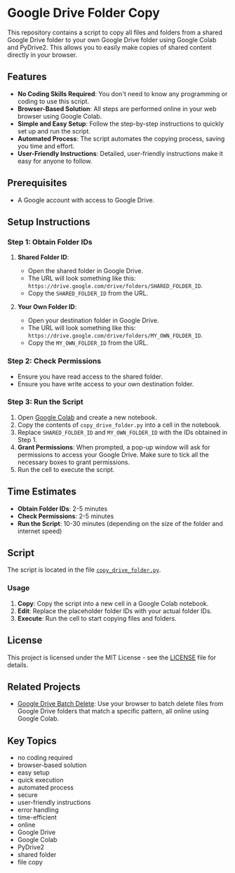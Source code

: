 # Google Drive Folder Copy

This repository contains a script to copy all files and folders from a shared Google Drive folder to your own Google Drive folder using Google Colab and PyDrive2. This allows you to easily make copies of shared content directly in your browser.

## Features

- **No Coding Skills Required**: You don't need to know any programming or coding to use this script.
- **Browser-Based Solution**: All steps are performed online in your web browser using Google Colab.
- **Simple and Easy Setup**: Follow the step-by-step instructions to quickly set up and run the script.
- **Automated Process**: The script automates the copying process, saving you time and effort.
- **User-Friendly Instructions**: Detailed, user-friendly instructions make it easy for anyone to follow.

## Prerequisites

- A Google account with access to Google Drive.

## Setup Instructions

### Step 1: Obtain Folder IDs

1. **Shared Folder ID**:
   - Open the shared folder in Google Drive.
   - The URL will look something like this: `https://drive.google.com/drive/folders/SHARED_FOLDER_ID`.
   - Copy the `SHARED_FOLDER_ID` from the URL.

2. **Your Own Folder ID**:
   - Open your destination folder in Google Drive.
   - The URL will look something like this: `https://drive.google.com/drive/folders/MY_OWN_FOLDER_ID`.
   - Copy the `MY_OWN_FOLDER_ID` from the URL.

### Step 2: Check Permissions

- Ensure you have read access to the shared folder.
- Ensure you have write access to your own destination folder.

### Step 3: Run the Script

1. Open [Google Colab](https://colab.research.google.com/) and create a new notebook.
2. Copy the contents of `copy_drive_folder.py` into a cell in the notebook.
3. Replace `SHARED_FOLDER_ID` and `MY_OWN_FOLDER_ID` with the IDs obtained in Step 1.
4. **Grant Permissions**: When prompted, a pop-up window will ask for permissions to access your Google Drive. Make sure to tick all the necessary boxes to grant permissions.
5. Run the cell to execute the script.

## Time Estimates

- **Obtain Folder IDs**: 2-5 minutes
- **Check Permissions**: 2-5 minutes
- **Run the Script**: 10-30 minutes (depending on the size of the folder and internet speed)

## Script

The script is located in the file [`copy_drive_folder.py`](copy_drive_folder.py).

### Usage

1. **Copy**: Copy the script into a new cell in a Google Colab notebook.
2. **Edit**: Replace the placeholder folder IDs with your actual folder IDs.
3. **Execute**: Run the cell to start copying files and folders.

## License

This project is licensed under the MIT License - see the [LICENSE](LICENSE) file for details.

## Related Projects

- [Google Drive Batch Delete](https://github.com/similato87/google-drive-batch-delete): Use your browser to batch delete files from Google Drive folders that match a specific pattern, all online using Google Colab.

## Key Topics

- no coding required
- browser-based solution
- easy setup
- quick execution
- automated process
- secure
- user-friendly instructions
- error handling
- time-efficient
- online
- Google Drive
- Google Colab
- PyDrive2
- shared folder
- file copy
